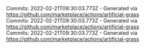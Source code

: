 Commits: 2022-02-21T09:30:03.773Z - Generated via https://github.com/marketplace/actions/artificial-grass
<br>
Commits: 2022-02-21T09:30:03.773Z - Generated via https://github.com/marketplace/actions/artificial-grass
<br>
Commits: 2022-02-21T09:30:03.773Z - Generated via https://github.com/marketplace/actions/artificial-grass
<br>
